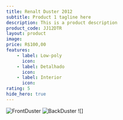 ```yaml
---
title: Renalt Duster 2012
subtitle: Product 1 tagline here
description: This is a product description
product_code: JJ12DTR
layout: product
image: 
price: R$100,00
features:
    - label: Low-poly
      icon:
    - label: Detalhado
      icon:
    - label: Interior
      icon:
rating: 5
hide_hero: true
---
```


![FrontDuster]()
![BackDuster]()
![]
